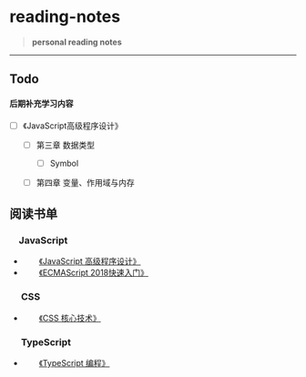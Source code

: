 # reading-notes
>**personal reading notes**

---
 
## Todo 
#### 后期补充学习内容
- [ ] 《JavaScript高级程序设计》
    - [ ] 第三章 数据类型
        - [ ] Symbol
    - [ ] 第四章 变量、作用域与内存






## 阅读书单

### &emsp;JavaScript
- &emsp;&emsp;[《JavaScript 高级程序设计》](/%E8%AF%BB%E4%B9%A6%E7%AC%94%E8%AE%B0/JavaScript/JavaScript%20%E9%AB%98%E7%BA%A7%E7%A8%8B%E5%BA%8F%E8%AE%BE%E8%AE%A1/index.md)
- &emsp;&emsp;[《ECMAScript 2018快速入门》](/%E8%AF%BB%E4%B9%A6%E7%AC%94%E8%AE%B0/JavaScript/ECMAScript%202018%E5%BF%AB%E9%80%9F%E5%85%A5%E9%97%A8/index.md)


### &emsp; CSS 
- &emsp;&emsp;[《CSS 核心技术》](/%E8%AF%BB%E4%B9%A6%E7%AC%94%E8%AE%B0/CSS/CSS%20%E6%A0%B8%E5%BF%83%E6%8A%80%E6%9C%AF%E8%AF%A6%E8%A7%A3/index.md)


### &emsp; TypeScript
- &emsp;&emsp;[《TypeScript 编程》](/%E8%AF%BB%E4%B9%A6%E7%AC%94%E8%AE%B0/TypeScript/TypeScript%20%E7%BC%96%E7%A8%8B/index.md)


